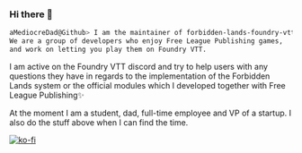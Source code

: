 ### Hi there 👋

```bash
aMediocreDad@Github> I am the maintainer of forbidden-lands-foundry-vtt over at fvtt-fria-ligan. 
We are a group of developers who enjoy Free League Publishing games,
and work on letting you play them on Foundry VTT.
```

I am active on the Foundry VTT discord and try to help users with any questions they have in regards to the implementation of the Forbidden Lands system or the official modules which I developed together with Free League Publishing:sparkles:

At the moment I am a student, dad, full-time employee and VP of a startup. I also do the stuff above when I can find the time. 

[![ko-fi](https://ko-fi.com/img/githubbutton_sm.svg)](https://ko-fi.com/I3I64DHYX)

<!--
**aMediocreDad/aMediocreDad** is a ✨ _special_ ✨ repository because its `README.md` (this file) appears on your GitHub profile.

Here are some ideas to get you started:

- 🔭 I’m currently working on ...
- 🌱 I’m currently learning ...
- 👯 I’m looking to collaborate on ...
- 🤔 I’m looking for help with ...
- 💬 Ask me about ...
- 📫 How to reach me: ...
- 😄 Pronouns: ...
- ⚡ Fun fact: ...
-->
